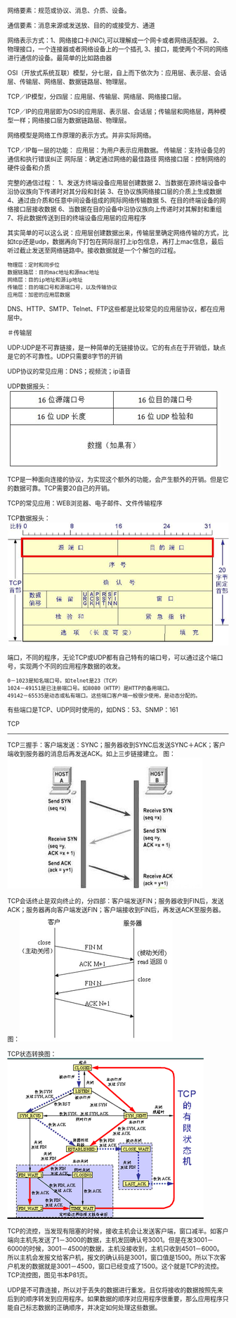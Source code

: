 网络要素：规范或协议、消息、介质、设备。

通信要素：消息来源或发送放、目的的或接受方、通道

网络表示方式：1、网络接口卡(NIC),可以理解成一个网卡或者网络适配器。
              2、物理接口，一个连接器或者网络设备上的一个插孔
              3、接口，能使两个不同的网络进行通信的设备。最简单的比如路由器

OSI（开放式系统互联）模型，分七层，自上而下依次为：应用层、表示层、会话层、传输层、网络层、数据链路层、物理层。

TCP／IP模型，分四层：应用层、传输层、网络层、网络接口层。

TCP／IP的应用层即为OSI的应用层、表示层、会话层；传输层和网络层，两种模型一样；网络接口层为数据链路层、物理层。

网络模型是网络工作原理的表示方式。并非实际网络。

TCP／IP每一层的功能：
	应用层：为用户表示应用数据。
	传输层：支持设备见的通信和执行错误纠正
	网际层：确定通过网络的最佳路径
	网络接口层：控制网络的硬件设备和介质

完整的通信过程：
	1、发送方终端设备应用层创建数据
	2、当数据在源终端设备中沿协议族向下传递时对其分段和封装
	3、在协议族网络接口层的介质上生成数据
	4、通过由介质和任意中间设备组成的网际网络传输数据
	5、在目的终端设备的网络接口层接收数据
	6、当数据在目的设备中沿协议族向上传递时对其解封和重组
	7、将此数据传送到目的终端设备应用层的应用程序

其实简单的可以这么说：应用层创建数据出来，传输层里确定网络传输的方式，比如tcp还是udp，数据再向下打包在网际层打上ip包信息，再打上mac信息，最后听过截止发送至网络链路中。接收数据就是一个个解包的过程。
	
	物理层：定时和同步位
	数据链路层：目的mac地址和源mac地址
	网络层：目的ip地址和源ip地址
	传输层：目的端口号和源端口号，以及传输协议
	应用层：加密的应用层数据

DNS、HTTP、SMTP、Telnet、FTP这些都是比较常见的应用层协议，都在应用层中。

＃传输层

UDP:UDP是不可靠链接，是一种简单的无链接协议。它的有点在于开销低，缺点是它的不可靠性。UDP只需要8字节的开销

UDP协议的常见应用：DNS；视频流；ip语音

UDP数据报头：![Alt text](./image/udp_head.jpg)

TCP是一种面向连接的协议，为实现这个额外的功能，会产生额外的开销。但是它的数据可靠。TCP需要20自己的开销。

TCP的常见应用：WEB浏览器、电子邮件、文件传输程序

TCP数据报头：![Alt text](./image/tcp_head.jpg)

端口，不同的程序，无论TCP或UDP都有自己特有的端口号，可以通过这个端口号，实现两个不同的应用程序数据的收发。

	0－1023是知名端口号。如telnet是23（TCP）
	1024－49151是已注册端口号。如8080（HTTP）是HTTP的备用端口。
	49142－65535是动态或私有端口。这些端口客户端一般很少使用，是动态分配的。
有些端口是TCP、UDP同时使用的，如DNS：53、SNMP：161

TCP
____________
TCP三握手：客户端发送：SYNC；服务器收到SYNC后发送SYNC＋ACK；客户端收到服务器的消息后再发送ACK。如上三步链接建立。
图：![Alt text](./image/tcp_concent.jpg)

TCP会话终止是双向终止的，分四部：客户端发送FIN；服务器收到FIN后，发送ACK；服务器再向客户端发送FIN；客户端接收到FIN后，再发送ACK至服务器。
图：![Alt text](./image/tcp_close.jpg)

TCP状态转换图：![Alt text](./image/tcp_state.gif)

TCP的流控，当发现有阻塞的时候，接收主机会让发送客户端，窗口减半。如客户端向主机先发送了1－3000的数据，主机发回确认号3001。但是在发3001－6000的时候，3001－4500的数据，主机没接收到，主机只收到4501－6000。所以主机会发报文给客户机，报文的确认码是3001，窗口值是1500。所以下次客户机发的数据就是3001－4500，窗口已经变成了1500。这个就是TCP的流控。
TCP流控图，图见书本P81页。

UDP是不可靠连接，所以对于丢失的数据进行重发。且仅将接收的数据按照先来后到的顺序转发到应用程序。如果数据的顺序对应用程序很重要，那么应用程序只能自己标志数据的正确顺序，并决定如何处理这些数据。


